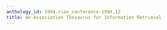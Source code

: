 ```yaml
---
anthology_id: 1994.riao_conference-1994.12
title: An Association Thesaurus for Information Retrieval
---
```

